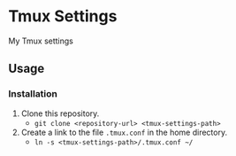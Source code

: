 # Tmux Settings

My Tmux settings

## Usage

### Installation

1. Clone this repository.
   - `git clone <repository-url> <tmux-settings-path>`
1. Create a link to the file `.tmux.conf` in the home directory.
   - `ln -s <tmux-settings-path>/.tmux.conf ~/`

